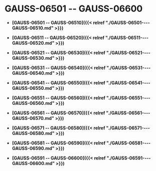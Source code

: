 # GAUSS-06501 -- GAUSS-06600

-   **[GAUSS-06501 -- GAUSS-06510]({{< relref "./GAUSS-06501----GAUSS-06510.md" >}})**

-   **[GAUSS-06511 -- GAUSS-06520]({{< relref "./GAUSS-06511----GAUSS-06520.md" >}})**

-   **[GAUSS-06521 -- GAUSS-06530]({{< relref "./GAUSS-06521----GAUSS-06530.md" >}})**

-   **[GAUSS-06531 -- GAUSS-06540]({{< relref "./GAUSS-06531----GAUSS-06540.md" >}})**

-   **[GAUSS-06541 -- GAUSS-06550]({{< relref "./GAUSS-06541----GAUSS-06550.md" >}})**

-   **[GAUSS-06551 -- GAUSS-06560]({{< relref "./GAUSS-06551----GAUSS-06560.md" >}})**

-   **[GAUSS-06561 -- GAUSS-06570]({{< relref "./GAUSS-06561----GAUSS-06570.md" >}})**

-   **[GAUSS-06571 -- GAUSS-06580]({{< relref "./GAUSS-06571----GAUSS-06580.md" >}})**

-   **[GAUSS-06581 -- GAUSS-06590]({{< relref "./GAUSS-06581----GAUSS-06590.md" >}})**

-   **[GAUSS-06591 -- GAUSS-06600]({{< relref "./GAUSS-06591----GAUSS-06600.md" >}})**
